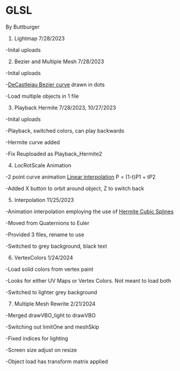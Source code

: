 # GLSL

By Buttburger

1. Lightmap 7/28/2023

-Inital uploads

2. Bezier and Multiple Mesh 7/28/2023

-Inital uploads

-[DeCastlejau Bezier curve](https://stackoverflow.com/questions/785097/how-do-i-implement-a-b%C3%A9zier-curve-in-c) drawn in dots

-Load multiple objects in 1 file

3. Playback Hermite 7/28/2023, 10/27/2023

-Inital uploads

-Playback, switched colors, can play backwards

-Hermite curve added

-Fix Reuploaded as Playback_Hermite2

4. LocRotScale Animation

-2 point curve animation [Linear interpolation](https://javascript.info/bezier-curve) P = (1-t)P1 + tP2

-Added X button to orbit around object, Z to switch back

5. Interpolation 11/25/2023

-Animation interpolation employing the use of [Hermite Cubic Splines](https://github.com/gszauer/GameAnimationProgramming)

-Moved from Quaternions to Euler

-Provided 3 files, rename to use

-Switched to grey background, black text

6. VertexColors 1/24/2024

-Load solid colors from vertex paint

-Looks for either UV Maps or Vertex Colors. Not meant to load both

-Switched to lighter grey background

7. Multiple Mesh Rewrite 2/21/2024

-Merged drawVBO_light to drawVBO

-Switching out limitOne and meshSkip

-Fixed indices for lighting

-Screen size adjust on resize

-Object load has transform matrix applied
